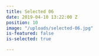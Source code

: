 ```yaml
---
title: Selected 06
date: 2019-04-10 13:22:00 Z
position: 10
image: "/uploads/selected-06.jpg"
is-featured: false
is-selected: true

---
```

